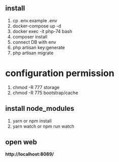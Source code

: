 ## install

1. cp .env.example .env
2. docker-compose up -d
3. docker exec -it php-74 bash
4. composer install
5. connect DB with env
6. php artisan key:generate
7. php artisan migrate

# configuration permission

1. chmod -R 777 storage
2. chmod -R 775 bootstrap/cache

## install node_modules

1. yarn or npm install
2. yarn watch or npm run watch

## open web

**http://localhost:8089/**
